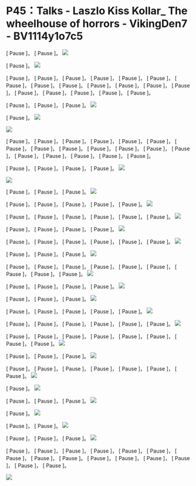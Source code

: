 # P45：Talks - Laszlo Kiss Kollar_ The wheelhouse of horrors - VikingDen7 - BV1114y1o7c5

 [ Pause ]， [ Pause ]。
![](img/191ff6ca223d79a7b3ded62ebb51fe32_1.png)

 [ Pause ]。
![](img/191ff6ca223d79a7b3ded62ebb51fe32_3.png)

 [ Pause ]， [ Pause ]， [ Pause ]， [ Pause ]， [ Pause ]， [ Pause ]， [ Pause ]， [ Pause ]， [ Pause ]。 [ Pause ]， [ Pause ]， [ Pause ]， [ Pause ]， [ Pause ]， [ Pause ]， [ Pause ]， [ Pause ]， [ Pause ]。

 [ Pause ]， [ Pause ]， [ Pause ]。
![](img/191ff6ca223d79a7b3ded62ebb51fe32_5.png)

 [ Pause ]。
![](img/191ff6ca223d79a7b3ded62ebb51fe32_7.png)

![](img/191ff6ca223d79a7b3ded62ebb51fe32_8.png)

 [ Pause ]， [ Pause ]， [ Pause ]， [ Pause ]， [ Pause ]， [ Pause ]， [ Pause ]， [ Pause ]， [ Pause ]。 [ Pause ]， [ Pause ]， [ Pause ]， [ Pause ]， [ Pause ]， [ Pause ]， [ Pause ]， [ Pause ]， [ Pause ]。

 [ Pause ]， [ Pause ]， [ Pause ]， [ Pause ]。
![](img/191ff6ca223d79a7b3ded62ebb51fe32_10.png)

![](img/191ff6ca223d79a7b3ded62ebb51fe32_11.png)

 [ Pause ]， [ Pause ]， [ Pause ]。
![](img/191ff6ca223d79a7b3ded62ebb51fe32_13.png)

 [ Pause ]， [ Pause ]， [ Pause ]， [ Pause ]， [ Pause ]。
![](img/191ff6ca223d79a7b3ded62ebb51fe32_15.png)

 [ Pause ]， [ Pause ]， [ Pause ]， [ Pause ]， [ Pause ]， [ Pause ]。
![](img/191ff6ca223d79a7b3ded62ebb51fe32_17.png)

 [ Pause ]， [ Pause ]， [ Pause ]， [ Pause ]。
![](img/191ff6ca223d79a7b3ded62ebb51fe32_19.png)

 [ Pause ]， [ Pause ]， [ Pause ]， [ Pause ]， [ Pause ]， [ Pause ]。
![](img/191ff6ca223d79a7b3ded62ebb51fe32_21.png)

 [ Pause ]， [ Pause ]， [ Pause ]。
![](img/191ff6ca223d79a7b3ded62ebb51fe32_23.png)

 [ Pause ]， [ Pause ]， [ Pause ]， [ Pause ]， [ Pause ]， [ Pause ]， [ Pause ]， [ Pause ]， [ Pause ]。
![](img/191ff6ca223d79a7b3ded62ebb51fe32_25.png)

 [ Pause ]， [ Pause ]， [ Pause ]， [ Pause ]。
![](img/191ff6ca223d79a7b3ded62ebb51fe32_27.png)

 [ Pause ]， [ Pause ]， [ Pause ]。
![](img/191ff6ca223d79a7b3ded62ebb51fe32_29.png)

 [ Pause ]， [ Pause ]， [ Pause ]， [ Pause ]， [ Pause ]。
![](img/191ff6ca223d79a7b3ded62ebb51fe32_31.png)

 [ Pause ]， [ Pause ]， [ Pause ]， [ Pause ]， [ Pause ]， [ Pause ]。
![](img/191ff6ca223d79a7b3ded62ebb51fe32_33.png)

 [ Pause ]， [ Pause ]， [ Pause ]， [ Pause ]， [ Pause ]， [ Pause ]， [ Pause ]， [ Pause ]。
![](img/191ff6ca223d79a7b3ded62ebb51fe32_35.png)

 [ Pause ]， [ Pause ]， [ Pause ]。
![](img/191ff6ca223d79a7b3ded62ebb51fe32_37.png)

 [ Pause ]， [ Pause ]， [ Pause ]， [ Pause ]， [ Pause ]， [ Pause ]， [ Pause ]。
![](img/191ff6ca223d79a7b3ded62ebb51fe32_39.png)

 [ Pause ]。
![](img/191ff6ca223d79a7b3ded62ebb51fe32_41.png)

 [ Pause ]， [ Pause ]， [ Pause ]。
![](img/191ff6ca223d79a7b3ded62ebb51fe32_43.png)

 [ Pause ]。
![](img/191ff6ca223d79a7b3ded62ebb51fe32_45.png)

 [ Pause ]， [ Pause ]。
![](img/191ff6ca223d79a7b3ded62ebb51fe32_47.png)

 [ Pause ]， [ Pause ]， [ Pause ]。
![](img/191ff6ca223d79a7b3ded62ebb51fe32_49.png)

 [ Pause ]， [ Pause ]， [ Pause ]， [ Pause ]， [ Pause ]， [ Pause ]， [ Pause ]， [ Pause ]， [ Pause ]。 [ Pause ]， [ Pause ]， [ Pause ]， [ Pause ]， [ Pause ]， [ Pause ]。



![](img/191ff6ca223d79a7b3ded62ebb51fe32_51.png)
